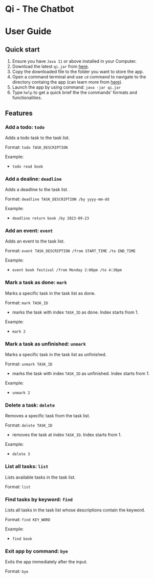 # Qi - The Chatbot

# User Guide

## Quick start
1. Ensure you have `Java 11` or above installed in your Computer.
1. Download the latest `qi.jar` from [here](https://github.com/VN-Hao/ip/releases).
1. Copy the downloaded file to the folder you want to store the app.
1. Open a command terminal and use `cd` command to navigate to the directory containg the app (can learn more from [here](https://www.digitalcitizen.life/command-prompt-how-use-basic-commands/)).
1. Launch the app by using command: `java -jar qi.jar`
1. Type `help` to get a quick brief the the commands' formats and functionalities. 

## Features 

### Add a todo: `todo`

Adds a todo task to the task list.

Format: `todo TASK_DESCRIPTION`

Example:
- `todo read book`  


### Add a dealine: `deadline`

Adds a deadline to the task list.

Format: `deadline TASK_DESCRIPTION /by yyyy-mm-dd`

Example:
- `deadline return book /by 2023-09-23`


### Add an event: `event`

Adds an event to the task list.

Format: `event TASK_DESCRIPTION /from START_TIME /to END_TIME`

Example:
- `event book festival /from Monday 2:00pm /to 4:30pm`


### Mark a task as done: `mark`

Marks a specific task in the task list as done.

Format: `mark TASK_ID`
- marks the task with index `TASK_ID` as done. Index starts from 1.

Example:
- `mark 2`


### Mark a task as unfinished: `unmark`

Marks a specific task in the task list as unfinished.

Format: `unmark TASK_ID`
- marks the task with index `TASK_ID` as unfinished. Index starts from 1.

Example:
- `unmark 2`


### Delete a task: `delete`

Removes a specific task from the task list.

Format: `delete TASK_ID`
- removes the task at index `TASK_ID`. Index starts from 1.

Example:
- `delete 3`


### List all tasks: `list`

Lists available tasks in the task list.

Format: `list`


### Find tasks by keyword: `find`

Lists all tasks in the task list whose descriptions contain the keyword.

Format: `find KEY_WORD`

Example:
- `find book`


### Exit app by command: `bye`

Exits the app immediately after the input.

Format: `bye`





